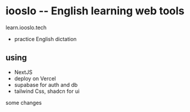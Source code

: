 # iooslo -- English learning web tools

learn.iooslo.tech

- practice English dictation


## using

- NextJS
- deploy on Vercel
- supabase for auth and db
- tailwind Css, shadcn for ui

some changes

